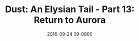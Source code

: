 ---
layout: entry.pug
title: "Dust: An Elysian Tail - Part 13: Return to Aurora"
date: 2016-09-24 09-0800
publishDate: 2018-12-01 09-0800
categories: playthroughs dust-aet dust dust-an-elysian-tail
draft: true
---